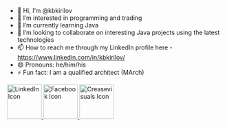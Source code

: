 - 👋 Hi, I’m @kbkirilov
- 👀 I’m interested in programming and trading
- 🌱 I’m currently learning Java
- 💞️ I’m looking to collaborate on interesting Java projects using the latest technologies 
- 📫 How to reach me through my LinkedIn profile here - https://www.linkedin.com/in/kbkirilov/
- 😄 Pronouns: he/him/his
- ⚡ Fun fact: I am a qualified architect (MArch)

<!---
kbkirilov/kbkirilov is a ✨ special ✨ repository because its `README.md` (this file) appears on your GitHub profile.
You can click the Preview link to take a look at your changes.
--->
<a href="https://www.linkedin.com/in/kbkirilov/" target="_blank">
  <img src="https://github.com/user-attachments/assets/27416b62-542a-4f6e-a97e-b54e9cae82e3" alt="LinkedIn Icon" width="80" height="80">
</a>
<a href="https://www.facebook.com/kiril.kirilov.7543)" target="_blank">
  <img src="https://github.com/user-attachments/assets/f2cfe8f3-1cea-4f87-b737-5df4f638a37b" alt="Facebook Icon" width="80" height="80">
</a>
<a href="https://www.creasevisuals.com" target="_blank">
  <img src="https://github.com/user-attachments/assets/dd24c237-fe28-42a4-aa18-688c48b16510" alt="Creasevisuals Icon" width="80" height="80">
</a>

